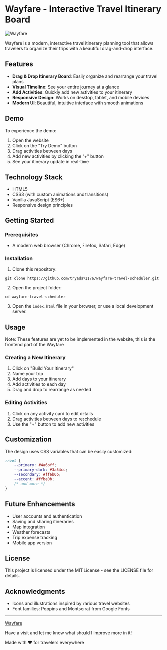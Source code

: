 # Wayfare - Interactive Travel Itinerary Board

![Wayfare](https://img.shields.io/badge/Wayfare-Travel%20Planner-4a6bff)

Wayfare is a modern, interactive travel itinerary planning tool that allows travelers to organize their trips with a beautiful drag-and-drop interface.

## Features

- **Drag & Drop Itinerary Board**: Easily organize and rearrange your travel plans
- **Visual Timeline**: See your entire journey at a glance
- **Add Activities**: Quickly add new activities to your itinerary
- **Responsive Design**: Works on desktop, tablet, and mobile devices
- **Modern UI**: Beautiful, intuitive interface with smooth animations

## Demo

To experience the demo:
1. Open the website
2. Click on the "Try Demo" button
3. Drag activities between days
4. Add new activities by clicking the "+" button
5. See your itinerary update in real-time

## Technology Stack

- HTML5
- CSS3 (with custom animations and transitions)
- Vanilla JavaScript (ES6+)
- Responsive design principles

## Getting Started

### Prerequisites

- A modern web browser (Chrome, Firefox, Safari, Edge)

### Installation

1. Clone this repository:
```
git clone https://github.com/tryadav1176/wayfare-travel-scheduler.git
```

2. Open the project folder:
```
cd wayfare-travel-scheduler
```

3. Open the `index.html` file in your browser, or use a local development server.

## Usage
Note: These features are yet to be implemented in the website, this is the frontend part of the Wayfare
### Creating a New Itinerary

1. Click on "Build Your Itinerary"
2. Name your trip
3. Add days to your itinerary
4. Add activities to each day
5. Drag and drop to rearrange as needed

### Editing Activities

1. Click on any activity card to edit details
2. Drag activities between days to reschedule
3. Use the "+" button to add new activities

## Customization

The design uses CSS variables that can be easily customized:

```css
:root {
    --primary: #4a6bff;
    --primary-dark: #3a54cc;
    --secondary: #ff6b6b;
    --accent: #ffbe0b;
    /* and more */
}
```

## Future Enhancements

- User accounts and authentication
- Saving and sharing itineraries
- Map integration
- Weather forecasts
- Trip expense tracking
- Mobile app version

## License

This project is licensed under the MIT License - see the LICENSE file for details.

## Acknowledgments

- Icons and illustrations inspired by various travel websites
- Font families: Poppins and Montserrat from Google Fonts

---

[Wayfare](https://wayfare-travel-scheduler.vercel.app/)

Have a visit and let me know what should I improve more in it!


Made with ❤️ for travelers everywhere 


